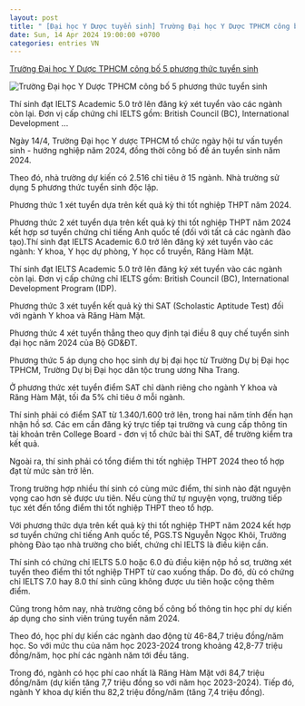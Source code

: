 ```yaml
---
layout: post
title: " [Đại học Y Dược tuyển sinh] Trường Đại học Y Dược TPHCM công bố 5 phương thức tuyển sinh"
date: Sun, 14 Apr 2024 19:00:00 +0700
categories: entries VN
---
```

[Trường Đại học Y Dược TPHCM công bố 5 phương thức tuyển sinh](https://giaoducthudo.giaoducthoidai.vn/truong-dai-hoc-y-duoc-tphcm-cong-bo-5-phuong-thuc-tuyen-sinh-139844.html)

![Trường Đại học Y Dược TPHCM công bố 5 phương thức tuyển sinh](https://gdtd.1cdn.vn/thumbs/600x315/2024/04/14/images.giaoducthoidai.vn-uploaded-2024-rszatm-2024_04_14-_dsc03455-9378.jpg)

Thí sinh đạt IELTS Academic 5.0 trở lên đăng ký xét tuyển vào các ngành còn lại. Đơn vị cấp chứng chỉ IELTS gồm: British Council (BC), International Development ...

Ngày 14/4, Trường Đại học Y dược TPHCM tổ chức ngày hội tư vấn tuyển sinh - hướng nghiệp năm 2024, đồng thời công bố đề án tuyển sinh năm 2024.

Theo đó, nhà trường dự kiến có 2.516 chỉ tiêu ở 15 ngành. Nhà trường sử dụng 5 phương thức tuyển sinh độc lập.

Phương thức 1 xét tuyển dựa trên kết quả kỳ thi tốt nghiệp THPT năm 2024.

Phương thức 2 xét tuyển dựa trên kết quả kỳ thi tốt nghiệp THPT năm 2024 kết hợp sơ tuyển chứng chỉ tiếng Anh quốc tế (đối với tất cả các ngành đào tạo).Thí sinh đạt IELTS Academic 6.0 trở lên đăng ký xét tuyển vào các ngành: Y khoa, Y học dự phòng, Y học cổ truyền, Răng Hàm Mặt.

Thí sinh đạt IELTS Academic 5.0 trở lên đăng ký xét tuyển vào các ngành còn lại. Đơn vị cấp chứng chỉ IELTS gồm: British Council (BC), International Development Program (IDP).

Phương thức 3 xét tuyển kết quả kỳ thi SAT (Scholastic Aptitude Test) đối với ngành Y khoa và Răng Hàm Mặt.

Phương thức 4 xét tuyển thẳng theo quy định tại điều 8 quy chế tuyển sinh đại học năm 2024 của Bộ GD&ĐT.

Phương thức 5 áp dụng cho học sinh dự bị đại học từ Trường Dự bị Đại học TPHCM, Trường Dự bị Đại học dân tộc trung ương Nha Trang.

Ở phương thức xét tuyển điểm SAT chỉ dành riêng cho ngành Y khoa và Răng Hàm Mặt, tối đa 5% chỉ tiêu ở mỗi ngành.

Thí sinh phải có điểm SAT từ 1.340/1.600 trở lên, trong hai năm tính đến hạn nhận hồ sơ. Các em cần đăng ký trực tiếp tại trường và cung cấp thông tin tài khoản trên College Board - đơn vị tổ chức bài thi SAT, để trường kiểm tra kết quả.

Ngoài ra, thí sinh phải có tổng điểm thi tốt nghiệp THPT 2024 theo tổ hợp đạt từ mức sàn trở lên.

Trong trường hợp nhiều thí sinh có cùng mức điểm, thí sinh nào đặt nguyện vọng cao hơn sẽ được ưu tiên. Nếu cùng thứ tự nguyện vọng, trường tiếp tục xét đến tổng điểm thi tốt nghiệp THPT theo tổ hợp.

Với phương thức dựa trên kết quả kỳ thi tốt nghiệp THPT năm 2024 kết hợp sơ tuyển chứng chỉ tiếng Anh quốc tế, PGS.TS Nguyễn Ngọc Khôi, Trưởng phòng Đào tạo nhà trường cho biết, chứng chỉ IELTS là điều kiện cần.

Thí sinh có chứng chỉ IELTS 5.0 hoặc 6.0 đủ điều kiện nộp hồ sơ, trường xét tuyển theo điểm thi tốt nghiệp THPT từ cao xuống thấp. Do đó, dù có chứng chỉ IELTS 7.0 hay 8.0 thí sinh cũng không được ưu tiên hoặc cộng thêm điểm.

Cũng trong hôm nay, nhà trường công bố công bố thông tin học phí dự kiến áp dụng cho sinh viên trúng tuyển năm 2024.

Theo đó, học phí dự kiến các ngành dao động từ 46-84,7 triệu đồng/năm học. So với mức thu của năm học 2023-2024 trong khoảng 42,8-77 triệu đồng/năm, học phí các ngành năm tới đều tăng.

Trong đó, ngành có học phí cao nhất là Răng Hàm Mặt với 84,7 triệu đồng/năm (dự kiến tăng 7,7 triệu đồng so với năm học 2023-2024). Tiếp đó, ngành Y khoa dự kiến thu 82,2 triệu đồng/năm (tăng 7,4 triệu đồng).

